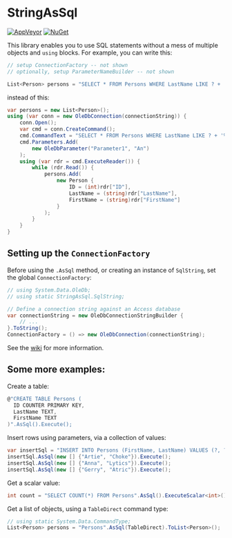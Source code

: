 # StringAsSql

[![AppVeyor](https://img.shields.io/appveyor/ci/zspitz/StringAsSql/master.svg?label=appveyor)](https://ci.appveyor.com/project/zspitz/stringassql)
[![NuGet](https://img.shields.io/nuget/v/StringAsSql.svg)](https://www.nuget.org/packages/StringAsSql/)

This library enables you to use SQL statements without a mess of multiple objects and `using` blocks. For example, you can write this:
```csharp
// setup ConnectionFactory -- not shown
// optionally, setup ParameterNameBuilder -- not shown

List<Person> persons = "SELECT * FROM Persons WHERE LastName LIKE ? + '%'".AsSql("An").ToList<Person>();
```
instead of this:
```csharp
var persons = new List<Person>();
using (var conn = new OleDbConnection(connectionString)) {
    conn.Open();
    var cmd = conn.CreateCommand();
    cmd.CommandText = "SELECT * FROM Persons WHERE LastName LIKE ? + '%'";
    cmd.Parameters.Add(
        new OleDbParameter("Parameter1", "An")
    );
    using (var rdr = cmd.ExecuteReader()) {
        while (rdr.Read()) {
            persons.Add(
                new Person {
                    ID = (int)rdr["ID"],
                    LastName = (string)rdr["LastName"],
                    FirstName = (string)rdr["FirstName"]
                }
            );
        }
    }
}
```
## Setting up the `ConnectionFactory`
Before using the `.AsSql` method, or creating an instance of `SqlString`, set the global `ConnectionFactory`:
```csharp
// using System.Data.OleDb;
// using static StringAsSql.SqlString;

// Define a connection string against an Access database
var connectionString = new OleDbConnectionStringBuilder {
    // ...
}.ToString();
ConnectionFactory = () => new OleDbConnection(connectionString);
```
See the [wiki](https://github.com/zspitz/StringAsSql/wiki) for more information.

## Some more examples:

Create a table:
```csharp
@"CREATE TABLE Persons (
  ID COUNTER PRIMARY KEY, 
  LastName TEXT,
  FirstName TEXT
)".AsSql().Execute();
```

Insert rows using parameters, via a collection of values:
```csharp
var insertSql = "INSERT INTO Persons (FirstName, LastName) VALUES (?, ?)";
insertSql.AsSql(new [] {"Artie", "Choke"}).Execute();
insertSql.AsSql(new [] {"Anna", "Lytics"}).Execute();
insertSql.AsSql(new [] {"Gerry", "Atric"}).Execute();
```

Get a scalar value:
```csharp
int count = "SELECT COUNT(*) FROM Persons".AsSql().ExecuteScalar<int>();
```

Get a list of objects, using a `TableDirect` command type:
```csharp
// using static System.Data.CommandType;
List<Person> persons = "Persons".AsSql(TableDirect).ToList<Person>();
```
